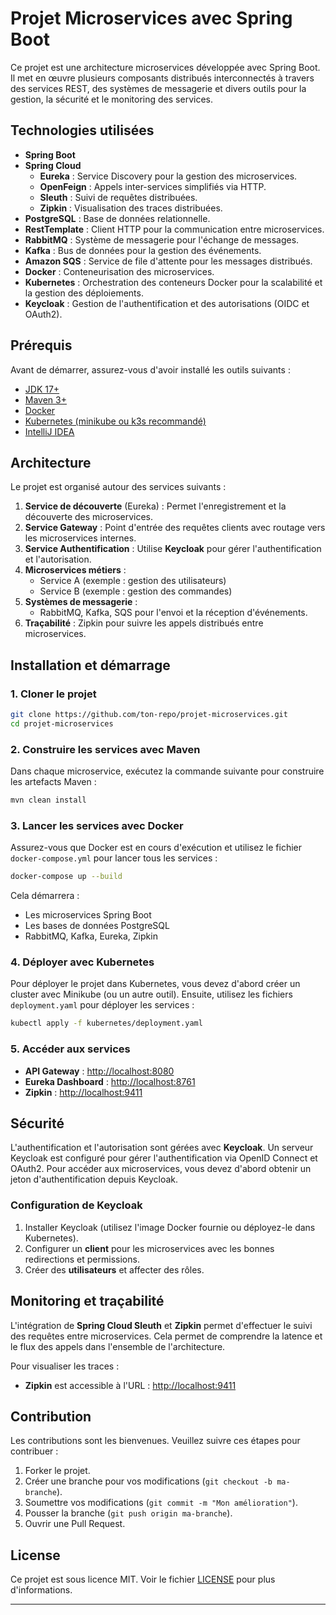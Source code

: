 # Projet Microservices avec Spring Boot

Ce projet est une architecture microservices développée avec Spring Boot. Il met en œuvre plusieurs composants distribués interconnectés à travers des services REST, des systèmes de messagerie et divers outils pour la gestion, la sécurité et le monitoring des services.

## Technologies utilisées

- **Spring Boot**
- **Spring Cloud**
  - **Eureka** : Service Discovery pour la gestion des microservices.
  - **OpenFeign** : Appels inter-services simplifiés via HTTP.
  - **Sleuth** : Suivi de requêtes distribuées.
  - **Zipkin** : Visualisation des traces distribuées.
- **PostgreSQL** : Base de données relationnelle.
- **RestTemplate** : Client HTTP pour la communication entre microservices.
- **RabbitMQ** : Système de messagerie pour l'échange de messages.
- **Kafka** : Bus de données pour la gestion des événements.
- **Amazon SQS** : Service de file d'attente pour les messages distribués.
- **Docker** : Conteneurisation des microservices.
- **Kubernetes** : Orchestration des conteneurs Docker pour la scalabilité et la gestion des déploiements.
- **Keycloak** : Gestion de l'authentification et des autorisations (OIDC et OAuth2).

## Prérequis

Avant de démarrer, assurez-vous d'avoir installé les outils suivants :

- [JDK 17+](https://www.oracle.com/java/technologies/javase-jdk17-downloads.html)
- [Maven 3+](https://maven.apache.org/)
- [Docker](https://www.docker.com/)
- [Kubernetes (minikube ou k3s recommandé)](https://kubernetes.io/)
- [IntelliJ IDEA](https://www.jetbrains.com/idea/)

## Architecture

Le projet est organisé autour des services suivants :

1. **Service de découverte** (Eureka) : Permet l'enregistrement et la découverte des microservices.
2. **Service Gateway** : Point d'entrée des requêtes clients avec routage vers les microservices internes.
3. **Service Authentification** : Utilise **Keycloak** pour gérer l'authentification et l'autorisation.
4. **Microservices métiers** :
   - Service A (exemple : gestion des utilisateurs)
   - Service B (exemple : gestion des commandes)
5. **Systèmes de messagerie** :
   - RabbitMQ, Kafka, SQS pour l'envoi et la réception d'événements.
6. **Traçabilité** : Zipkin pour suivre les appels distribués entre microservices.

## Installation et démarrage

### 1. Cloner le projet

```bash
git clone https://github.com/ton-repo/projet-microservices.git
cd projet-microservices
```

### 2. Construire les services avec Maven

Dans chaque microservice, exécutez la commande suivante pour construire les artefacts Maven :

```bash
mvn clean install
```

### 3. Lancer les services avec Docker

Assurez-vous que Docker est en cours d'exécution et utilisez le fichier `docker-compose.yml` pour lancer tous les services :

```bash
docker-compose up --build
```

Cela démarrera :
- Les microservices Spring Boot
- Les bases de données PostgreSQL
- RabbitMQ, Kafka, Eureka, Zipkin

### 4. Déployer avec Kubernetes

Pour déployer le projet dans Kubernetes, vous devez d'abord créer un cluster avec Minikube (ou un autre outil). Ensuite, utilisez les fichiers `deployment.yaml` pour déployer les services :

```bash
kubectl apply -f kubernetes/deployment.yaml
```

### 5. Accéder aux services

- **API Gateway** : [http://localhost:8080](http://localhost:8080)
- **Eureka Dashboard** : [http://localhost:8761](http://localhost:8761)
- **Zipkin** : [http://localhost:9411](http://localhost:9411)

## Sécurité

L'authentification et l'autorisation sont gérées avec **Keycloak**. Un serveur Keycloak est configuré pour gérer l'authentification via OpenID Connect et OAuth2. Pour accéder aux microservices, vous devez d'abord obtenir un jeton d'authentification depuis Keycloak.

### Configuration de Keycloak

1. Installer Keycloak (utilisez l'image Docker fournie ou déployez-le dans Kubernetes).
2. Configurer un **client** pour les microservices avec les bonnes redirections et permissions.
3. Créer des **utilisateurs** et affecter des rôles.

## Monitoring et traçabilité

L'intégration de **Spring Cloud Sleuth** et **Zipkin** permet d'effectuer le suivi des requêtes entre microservices. Cela permet de comprendre la latence et le flux des appels dans l'ensemble de l'architecture.

Pour visualiser les traces :
- **Zipkin** est accessible à l'URL : [http://localhost:9411](http://localhost:9411)

## Contribution

Les contributions sont les bienvenues. Veuillez suivre ces étapes pour contribuer :

1. Forker le projet.
2. Créer une branche pour vos modifications (`git checkout -b ma-branche`).
3. Soumettre vos modifications (`git commit -m "Mon amélioration"`).
4. Pousser la branche (`git push origin ma-branche`).
5. Ouvrir une Pull Request.

## License

Ce projet est sous licence MIT. Voir le fichier [LICENSE](LICENSE) pour plus d'informations.

---
